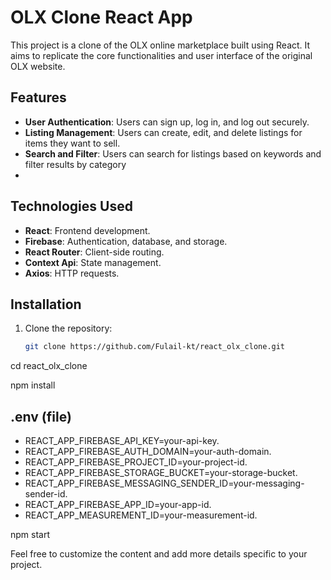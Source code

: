 # OLX Clone React App

This project is a clone of the OLX online marketplace built using React. It aims to replicate the core functionalities and user interface of the original OLX website.

## Features

- **User Authentication**: Users can sign up, log in, and log out securely.
- **Listing Management**: Users can create, edit, and delete listings for items they want to sell.
- **Search and Filter**: Users can search for listings based on keywords and filter results by category
- 
## Technologies Used

- **React**: Frontend development.
- **Firebase**: Authentication, database, and storage.
- **React Router**: Client-side routing.
- **Context Api**: State management.
- **Axios**: HTTP requests.

## Installation

1. Clone the repository:

   ```bash
   git clone https://github.com/Fulail-kt/react_olx_clone.git

cd react_olx_clone

npm install

## .env (file)

- REACT_APP_FIREBASE_API_KEY=your-api-key.
- REACT_APP_FIREBASE_AUTH_DOMAIN=your-auth-domain.
- REACT_APP_FIREBASE_PROJECT_ID=your-project-id.
- REACT_APP_FIREBASE_STORAGE_BUCKET=your-storage-bucket.
- REACT_APP_FIREBASE_MESSAGING_SENDER_ID=your-messaging-sender-id.
- REACT_APP_FIREBASE_APP_ID=your-app-id.
- REACT_APP_MEASUREMENT_ID=your-measurement-id.


npm start

Feel free to customize the content and add more details specific to your project.

